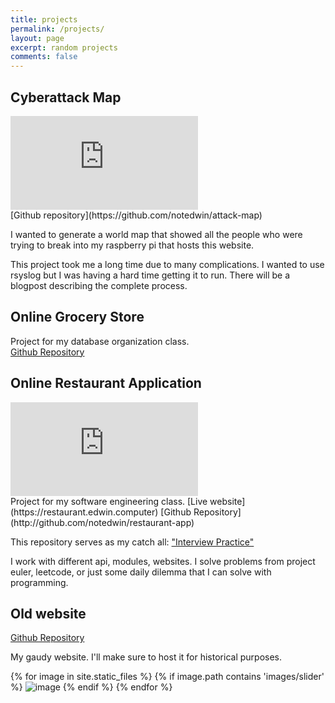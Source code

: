 ```yaml
---
title: projects
permalink: /projects/
layout: page
excerpt: random projects
comments: false
---
```


## Cyberattack Map

<div class="embed-responsive">
<embed src="https://map.edwin.computer">
</div>
[Github repository](https://github.com/notedwin/attack-map)

I wanted to generate a world map that showed all the people who were trying to break into my raspberry pi that hosts this website.

This project took me a long time due to many complications. I wanted to use rsyslog but I was having a hard time getting it to run. There will be a blogpost describing the complete process.

## Online Grocery Store

Project for my database organization class.  
[Github Repository](https://github.com/notedwin/GroceryStore)

## Online Restaurant Application

<div class="embed-responsive">
<embed src="https://restaurant.edwin.computer">
</div>
Project for my software engineering class.  
[Live website](https://restaurant.edwin.computer)  
[Github Repository](http://github.com/notedwin/restaurant-app)

This repository serves as my catch all: ["Interview Practice"](https://github.com/notedwin/interview-practice)

I work with different api, modules, websites. I solve problems from project euler, leetcode, or just some daily dilemma that I can solve with programming.

## Old website

[Github Repository](https://github.com/notedwin/personal-website)

My gaudy website. I'll make sure to host it for historical purposes.

{% for image in site.static_files %}
{% if image.path contains 'images/slider' %}
<img src="{{ site.baseurl }}{{ image.path }}" alt="image" />
{% endif %}
{% endfor %}
